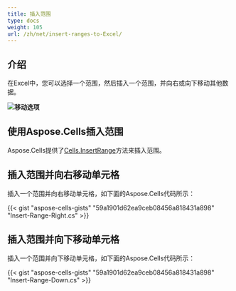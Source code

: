 ```yaml
---
title: 插入范围
type: docs
weight: 105
url: /zh/net/insert-ranges-to-Excel/
---
```


## **介绍**

在Excel中，您可以选择一个范围，然后插入一个范围，并向右或向下移动其他数据。

**![移动选项](InsertRange.png)**

## **使用Aspose.Cells插入范围**

Aspose.Cells提供了[Cells.InsertRange](https://reference.aspose.com/cells/net/aspose.cells/cells/insertrange/)方法来插入范围。

## **插入范围并向右移动单元格**

插入一个范围并向右移动单元格，如下面的Aspose.Cells代码所示：

{{< gist "aspose-cells-gists" "59a1901d62ea9ceb08456a818431a898" "Insert-Range-Right.cs" >}}

## **插入范围并向下移动单元格**

插入一个范围并向下移动单元格，如下面的Aspose.Cells代码所示：

{{< gist "aspose-cells-gists" "59a1901d62ea9ceb08456a818431a898" "Insert-Range-Down.cs" >}}

